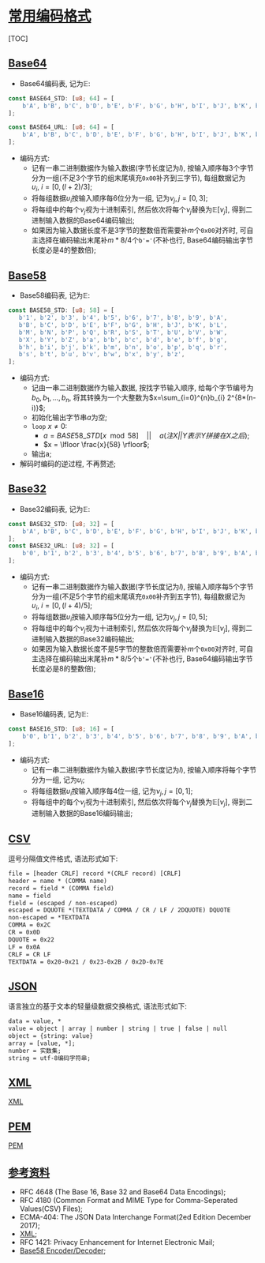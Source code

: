 # [常用编码格式](#toc)

<span id='toc'></span>
[TOC]

## [Base64](#toc)

- Base64编码表, 记为$\mathbb{E}$:

```Rust
const BASE64_STD: [u8; 64] = [
    b'A', b'B', b'C', b'D', b'E', b'F', b'G', b'H', b'I', b'J', b'K', b'L', b'M', b'N', b'O', b'P', b'Q', b'R', b'S', b'T', b'U', b'V', b'W', b'X', b'Y', b'Z', b'a', b'b', b'c', b'd', b'e', b'f', b'g', b'h', b'i', b'j', b'k', b'l', b'm', b'n', b'o', b'p', b'q', b'r', b's', b't', b'u', b'v', b'w', b'x', b'y', b'z', b'0', b'1', b'2', b'3', b'4', b'5', b'6', b'7', b'8', b'9', b'+', b'/',
];

const BASE64_URL: [u8; 64] = [
    b'A', b'B', b'C', b'D', b'E', b'F', b'G', b'H', b'I', b'J', b'K', b'L', b'M', b'N', b'O', b'P', b'Q', b'R', b'S', b'T', b'U', b'V', b'W', b'X', b'Y', b'Z', b'a', b'b', b'c', b'd', b'e', b'f', b'g', b'h', b'i', b'j', b'k', b'l', b'm', b'n', b'o', b'p', b'q', b'r', b's', b't', b'u', b'v', b'w', b'x', b'y', b'z', b'0', b'1', b'2', b'3', b'4', b'5', b'6', b'7', b'8', b'9', b'-', b'_',
];
```

- 编码方式:
  - 记有一串二进制数据作为输入数据(字节长度记为$l$), 按输入顺序每3个字节分为一组(不足3个字节的组末尾填充`0x00`补齐到三字节), 每组数据记为$\upsilon_i,\ i=[0, (l+2)/3]$;
  - 将每组数据$\upsilon_i$按输入顺序每6位分为一组, 记为$\nu_j, j=[0,3]$;
  - 将每组中的每个$\nu_j$视为十进制索引, 然后依次将每个$\nu_j$替换为$\mathbb{E}[\nu_j]$, 得到二进制输入数据的Base64编码输出;
  - 如果因为输入数据长度不是3字节的整数倍而需要补$m$个`0x00`对齐时, 可自主选择在编码输出末尾补$m*8/4$个`b'='`(不补也行, Base64编码输出字节长度必是4的整数倍);

## [Base58](#toc)

- Base58编码表, 记为$\mathbb{E}$:

```Rust
const BASE58_STD: [u8; 58] = [
   b'1', b'2', b'3', b'4', b'5', b'6', b'7', b'8', b'9', b'A',
   b'B', b'C', b'D', b'E', b'F', b'G', b'H', b'J', b'K', b'L',
   b'M', b'N', b'P', b'Q', b'R', b'S', b'T', b'U', b'V', b'W',
   b'X', b'Y', b'Z', b'a', b'b', b'c', b'd', b'e', b'f', b'g',
   b'h', b'i', b'j', b'k', b'm', b'n', b'o', b'p', b'q', b'r',
   b's', b't', b'u', b'v', b'w', b'x', b'y', b'z',
];
```

- 编码方式:
  - 记由一串二进制数据作为输入数据, 按找字节输入顺序, 给每个字节编号为$b_0, b_1,\dots,b_n$, 将其转换为一个大整数为$x=\sum_{i=0}^{n}b_{i} 2^{8*(n-i)}$;
  - 初始化输出字节串$a$为空;
  - `loop` $x \ne 0$:
    - $a = BASE58\_STD[x\mod 58]\quad ||\quad a$(*注$X||Y$表示$Y$拼接在$X$之后*);
    - $x = \lfloor \frac{x}{58} \rfloor$;
  - 输出a;
- 解码时编码的逆过程, 不再赘述;

## [Base32](#toc)

- Base32编码表, 记为$\mathbb{E}$:

```Rust
const BASE32_STD: [u8; 32] = [
    b'A', b'B', b'C', b'D', b'E', b'F', b'G', b'H', b'I', b'J', b'K', b'L', b'M', b'N', b'O', b'P', b'Q', b'R', b'S', b'T', b'U', b'V', b'W', b'X', b'Y', b'Z', b'2', b'3', b'4', b'5', b'6', b'7',
];
const BASE32_URL: [u8; 32] = [
    b'0', b'1', b'2', b'3', b'4', b'5', b'6', b'7', b'8', b'9', b'A', b'B', b'C', b'D', b'E', b'F', b'G', b'H', b'I', b'J', b'K', b'L', b'M', b'N', b'O', b'P', b'Q', b'R', b'S', b'T', b'U', b'V',
];
```

- 编码方式:
  - 记有一串二进制数据作为输入数据(字节长度记为$l$), 按输入顺序每5个字节分为一组(不足5个字节的组末尾填充`0x00`补齐到五字节), 每组数据记为$\upsilon_i,\ i=[0, (l+4)/5]$;
  - 将每组数据$\upsilon_i$按输入顺序每5位分为一组, 记为$\nu_j, j=[0,5]$;
  - 将每组中的每个$\nu_j$视为十进制索引, 然后依次将每个$\nu_j$替换为$\mathbb{E}[\nu_j]$, 得到二进制输入数据的Base32编码输出;
  - 如果因为输入数据长度不是5字节的整数倍而需要补$m$个`0x00`对齐时, 可自主选择在编码输出末尾补$m*8/5$个`b'='`(不补也行, Base64编码输出字节长度必是8的整数倍);

## [Base16](#toc)

- Base16编码表, 记为$\mathbb{E}$:

```Rust
const BASE16_STD: [u8; 16] = [
    b'0', b'1', b'2', b'3', b'4', b'5', b'6', b'7', b'8', b'9', b'A', b'B', b'C', b'D', b'E', b'F',
];
```

- 编码方式:
  - 记有一串二进制数据作为输入数据(字节长度记为$l$), 按输入顺序将每个字节分为一组, 记为$\upsilon_i$;
  - 将每组数据$\upsilon_i$按输入顺序每4位一组, 记为$\nu_j, j=[0,1]$;
  - 将每组中的每个$\nu_j$视为十进制索引, 然后依次将每个$\nu_j$替换为$\mathbb{E}[\nu_j]$, 得到二进制输入数据的Base16编码输出;

## [CSV](#toc)

逗号分隔值文件格式, 语法形式如下:

```txt
file = [header CRLF] record *(CRLF record) [CRLF]
header = name * (COMMA name)
record = field * (COMMA field)
name = field
field = (escaped / non-escaped)
escaped = DQUOTE *(TEXTDATA / COMMA / CR / LF / 2DQUOTE) DQUOTE
non-escaped = *TEXTDATA
COMMA = 0x2C
CR = 0x0D
DQUOTE = 0x22
LF = 0x0A
CRLF = CR LF
TEXTDATA = 0x20-0x21 / 0x23-0x2B / 0x2D-0x7E
```

## [JSON](#toc)

语言独立的基于文本的轻量级数据交换格式, 语法形式如下:

```txt
data = value, *
value = object | array | number | string | true | false | null
object = {string: value}
array = [value, *];
number = 实数集;
string = utf-8编码字符串;
```

## [XML](#toc)

[XML](https://www.w3.org/TR/REC-xml/)

## [PEM](#toc)

[PEM](https://tools.ietf.org/html/rfc1421)

## [参考资料](#toc)

- RFC 4648 (The Base 16, Base 32 and Base64 Data Encodings);
- RFC 4180 (Common Format and MIME Type for Comma-Seperated Values(CSV) Files);
- ECMA-404: The JSON Data Interchange Format(2ed Edition December 2017);
- [XML](https://www.w3.org/TR/REC-xml/);
- RFC 1421: Privacy Enhancement for Internet Electronic Mail;
- [Base58 Encoder/Decoder](https://github.com/bitcoin/bitcoin/blob/master/src/base58.cpp);
